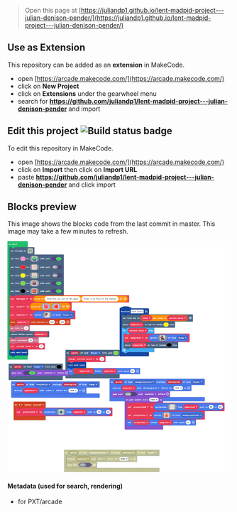  


> Open this page at [https://juliandp1.github.io/lent-madpid-project---julian-denison-pender/](https://juliandp1.github.io/lent-madpid-project---julian-denison-pender/)

## Use as Extension

This repository can be added as an **extension** in MakeCode.

* open [https://arcade.makecode.com/](https://arcade.makecode.com/)
* click on **New Project**
* click on **Extensions** under the gearwheel menu
* search for **https://github.com/juliandp1/lent-madpid-project---julian-denison-pender** and import

## Edit this project ![Build status badge](https://github.com/juliandp1/lent-madpid-project---julian-denison-pender/workflows/MakeCode/badge.svg)

To edit this repository in MakeCode.

* open [https://arcade.makecode.com/](https://arcade.makecode.com/)
* click on **Import** then click on **Import URL**
* paste **https://github.com/juliandp1/lent-madpid-project---julian-denison-pender** and click import

## Blocks preview

This image shows the blocks code from the last commit in master.
This image may take a few minutes to refresh.

![A rendered view of the blocks](https://github.com/juliandp1/lent-madpid-project---julian-denison-pender/raw/master/.github/makecode/blocks.png)

#### Metadata (used for search, rendering)

* for PXT/arcade
<script src="https://makecode.com/gh-pages-embed.js"></script><script>makeCodeRender("{{ site.makecode.home_url }}", "{{ site.github.owner_name }}/{{ site.github.repository_name }}");</script>

